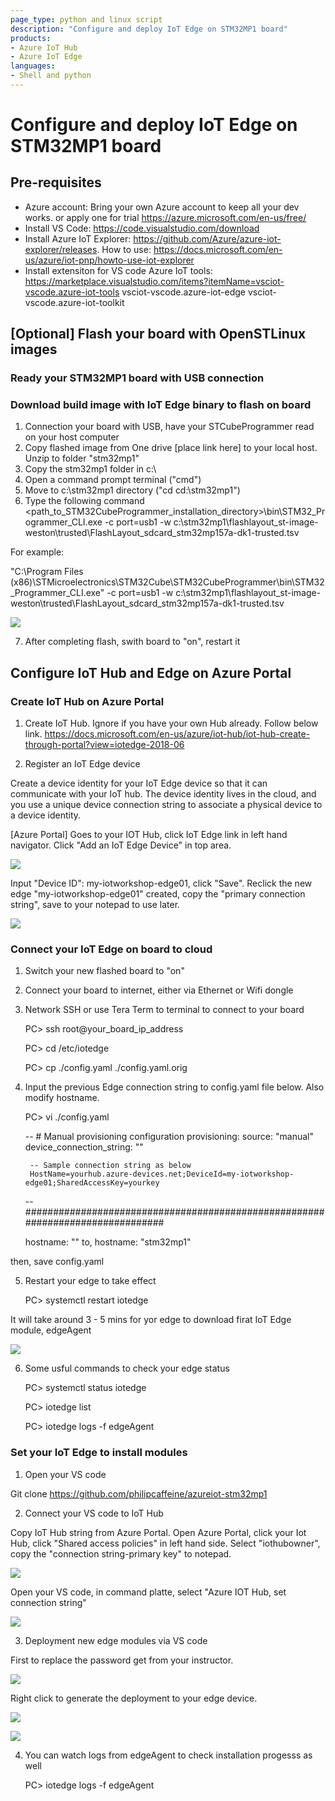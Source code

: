 ```yaml
---
page_type: python and linux script
description: "Configure and deploy IoT Edge on STM32MP1 board"
products:
- Azure IoT Hub
- Azure IoT Edge
languages:
- Shell and python
---
```


# Configure and deploy IoT Edge on STM32MP1 board


## Pre-requisites
* Azure account: 
    Bring your own Azure account to keep all your dev works. 
    or apply one for trial https://azure.microsoft.com/en-us/free/
* Install VS Code:
    https://code.visualstudio.com/download
* Install Azure IoT Explorer:
    https://github.com/Azure/azure-iot-explorer/releases. How to use: https://docs.microsoft.com/en-us/azure/iot-pnp/howto-use-iot-explorer
* Install extensiton for VS code
    Azure IoT tools: https://marketplace.visualstudio.com/items?itemName=vsciot-vscode.azure-iot-tools
    vsciot-vscode.azure-iot-edge
    vsciot-vscode.azure-iot-toolkit
    
## [Optional] Flash your board with OpenSTLinux images

### Ready your STM32MP1 board with USB connection 

### Download build image with IoT Edge binary to flash on board

1. Connection your board with USB, have your STCubeProgrammer read on your host computer 
2. Copy flashed image from One drive [place link here] to your local host. Unzip to folder "stm32mp1"
3. Copy the stm32mp1 folder in c:\
4. Open a command prompt terminal ("cmd")
5. Move to c:\stm32mp1 directory ("cd cd:\stm32mp1")
6. Type the following command <path_to_STM32CubeProgrammer_installation_directory>\bin\STM32_Programmer_CLI.exe -c port=usb1 -w c:\stm32mp1\flashlayout_st-image-weston\trusted\FlashLayout_sdcard_stm32mp157a-dk1-trusted.tsv

For example: 

"C:\Program Files (x86)\STMicroelectronics\STM32Cube\STM32CubeProgrammer\bin\STM32_Programmer_CLI.exe" -c port=usb1 -w c:\stm32mp1\flashlayout_st-image-weston\trusted\FlashLayout_sdcard_stm32mp157a-dk1-trusted.tsv

![](./figures/pic01.png)

7. After completing flash, swith board to "on", restart it

## Configure IoT Hub and Edge on Azure Portal

### Create IoT Hub on Azure Portal 

1. Create IoT Hub. Ignore if you have your own Hub already. Follow below link. 
https://docs.microsoft.com/en-us/azure/iot-hub/iot-hub-create-through-portal?view=iotedge-2018-06

2. Register an IoT Edge device

Create a device identity for your IoT Edge device so that it can communicate with your IoT hub. The device identity lives in the cloud, and you use a unique device connection string to associate a physical device to a device identity.

[Azure Portal] Goes to your IOT Hub, click IoT Edge link in left hand navigator. Click "Add an IoT Edge Device" in top area. 

![](2020-11-26-09-42-37.png)

Input "Device ID": my-iotworkshop-edge01, click "Save".
Reclick the new edge "my-iotworkshop-edge01" created, copy the "primary connection string", save to your notepad to use later. 

![](2020-11-26-09-45-36.png)


### Connect your IoT Edge on board to cloud 

1. Switch your new flashed board to "on"

2. Connect your board to internet, either via Ethernet or Wifi dongle 

3. Network SSH or use Tera Term to terminal to connect to your board

    PC> ssh root@your_board_ip_address

    PC> cd /etc/iotedge

    PC> cp ./config.yaml ./config.yaml.orig

4. Input the previous Edge connection string to config.yaml file below. Also modify hostname.

    PC> vi ./config.yaml

    -- # Manual provisioning configuration
    provisioning:
    source: "manual"
    device_connection_string: "<ADD DEVICE CONNECTION STRING HERE>"

        -- Sample connection string as below 
        HostName=yourhub.azure-devices.net;DeviceId=my-iotworkshop-edge01;SharedAccessKey=yourkey

    --###############################################################################

    hostname: "<ADD HOSTNAME HERE>"
    to, 
    hostname: "stm32mp1"

then, save config.yaml

5. Restart your edge to take effect 

    PC> systemctl restart iotedge

It will take around 3 - 5 mins for yor edge to download firat IoT Edge module, edgeAgent

![](2020-11-26-10-15-07.png)


6. Some usful commands to check your edge status

    PC> systemctl status iotedge

    PC> iotedge list 

    PC> iotedge logs -f edgeAgent

### Set your IoT Edge to install modules

1. Open your VS code

Git clone https://github.com/philipcaffeine/azureiot-stm32mp1

2. Connect your VS code to IoT Hub

Copy IoT Hub string from Azure Portal. Open Azure Portal, click your Iot Hub, click "Shared access policies" in left hand side. 
Select "iothubowner", copy the "connection string-primary key" to notepad.

![](2020-11-26-10-39-15.png)

Open your VS code, in command platte, select "Azure IOT Hub, set connection string" 

![](2020-11-26-10-40-14.png)


3. Deployment new edge modules via VS code

First to replace the password get from your instructor. 

![](2020-11-26-10-47-54.png)

Right click to generate the deployment to your edge device.

![](2020-11-26-10-41-36.png)


![](2020-11-26-10-43-15.png)


4. You can watch logs from edgeAgent to check installation progesss as well 

    PC> iotedge logs -f edgeAgent


















